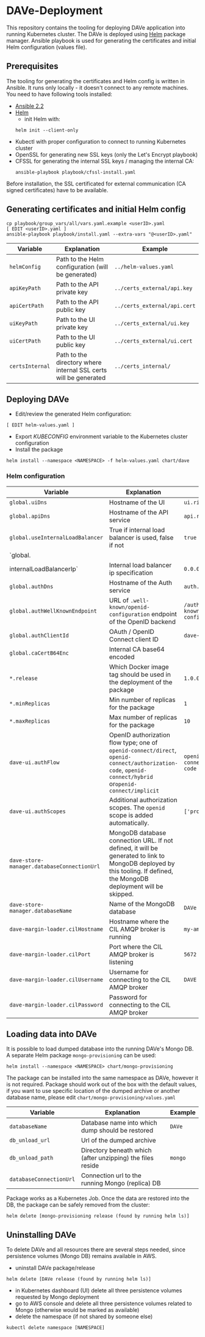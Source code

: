 # DAVe-Deployment

This repository contains the tooling for deploying DAVe application into running Kubernetes cluster. The DAVe
is deployed using [Helm](https://github.com/kubernetes/helm) package manager. Ansible playbook is used for generating
the certificates and initial Helm configuration (values file).

## Prerequisites

The tooling for generating the certificates and Helm config is written in Ansible. It runs only locally - it doesn't
connect to any remote machines. You need to have following tools installed:
* [Ansible 2.2](http://docs.ansible.com/ansible/latest/intro_installation.html#installation)
* [Helm](https://github.com/kubernetes/helm)
    - init Helm with:
    ```
    helm init --client-only
    ```
* Kubectl with proper configuration to connect to running Kubernetes cluster
* OpenSSL for generating new SSL keys (only the Let's Encrypt playbook)
* CFSSL for generating the internal SSL keys / managing the internal CA:
    ```
    ansible-playbook playbook/cfssl-install.yaml
    ```

Before installation, the SSL certificated for external communication (CA signed certificates) have to be available.

## Generating certificates and initial Helm config
```
cp playbook/group_vars/all/vars.yaml.example <userID>.yaml
[ EDIT <userID>.yaml ]
ansible-playbook playbook/install.yaml --extra-vars "@<userID>.yaml"
```

| Variable | Explanation | Example |
|--------|-------------|---------|
| `helmConfig` | Path to the Helm configuration (will be generated) | `../helm-values.yaml` |
| `apiKeyPath` | Path to the API private key | `../certs_external/api.key` |
| `apiCertPath` | Path to the API public key | `../certs_external/api.cert` |
| `uiKeyPath` | Path to the UI private key | `../certs_external/ui.key` |
| `uiCertPath` | Path to the UI public key | `../certs_external/ui.cert` |
| `certsInternal` | Path to the directory where internal SSL certs will be generated | `../certs_internal/` |

## Deploying DAVe

* Edit/review the generated Helm configuration:
```
[ EDIT helm-values.yaml ]
```
* Export _KUBECONFIG_ environment variable to the Kubernetes cluster configuration
* Install the package
```
helm install --namespace <NAMESPACE> -f helm-values.yaml chart/dave
```

### Helm configuration

| Variable | Explanation | Example |
|--------|-------------|---------|
| `global.uiDns` | Hostname of the UI | `ui.risk.dev.dbgcloud.io` |
| `global.apiDns` | Hostname of the API service | `api.risk.dev.dbgcloud.io` |
| `global.useInternalLoadBalancer` | True if internal load balancer is used, false if not | `true` |
| `global.
internalLoadBalancerIp` | Internal load balancer ip specification | `0.0.0.0/0` |
| `global.authDns` | Hostname of the Auth service | `auth.dave.dbg-devops.com` |
| `global.authWellKnownEndpoint` | URL of `.well-known/openid-configuration` endpoint of the OpenID backend | `/auth/realms/DAVe/.well-known/openid-configuration` |
| `global.authClientId` | OAuth / OpenID Connect client ID | `dave-ui` |
| `global.caCertB64Enc` | Internal CA base64 encoded |  |
| `*.release` | Which Docker image tag should be used in the deployment of the package | `1.0.0` |
| `*.minReplicas` | Min number of replicas for the package  | `1` |
| `*.maxReplicas` | Max number of replicas for the package | `10` |
| `dave-ui.authFlow` | OpenID authorization flow type; one of `openid-connect/direct`, `openid-connect/authorization-code`, `openid-connect/hybrid ` or`openid-connect/implicit` | `openid-connect/authorization-code` |
| `dave-ui.authScopes` | Additional authorization scopes. The `openid` scope is added automatically. | `['profile']` |
| `dave-store-manager.databaseConnectionUrl` | MongoDB database connection URL. If not defined, it will be generated to link to MongoDB deployed by this tooling. If defined, the MongoDB deployment will be skipped. | |
| `dave-store-manager.databaseName` | Name of the MongoDB database | `DAVe` |
| `dave-margin-loader.cilHostname` | Hostname where the CIL AMQP broker is running | `my-amqp-broker` |
| `dave-margin-loader.cilPort` | Port where the CIL AMQP broker is listening | `5672` |
| `dave-margin-loader.cilUsername` | Username for connecting to the CIL AMQP broker | `DAVE` |
| `dave-margin-loader.cilPassword` | Password for connecting to the CIL AMQP broker | |


## Loading data into DAVe
It is possible to load dumped database into the running DAVe's Mongo DB. A separate Helm package `mongo-provisioning` can be
used:
```
helm install --namespace <NAMESPACE> chart/mongo-provisioning
```

The package can be installed into the same namespace as DAVe, however it is not required. Package should work out of the box
with the default values, if you want to use specific location of the dumped archive or another database name, please
edit `chart/mongo-provisioning/values.yaml`

| Variable | Explanation | Example |
|--------|-------------|---------|
| `databaseName` | Database name into which dump should be restored | `DAVe` |
| `db_unload_url` | Url of the dumped archive |  |
| `db_unload_path` | Directory beneath which (after unzipping) the files reside | `mongo` |
| `databaseConnectionUrl` | Connection url to the running Mongo (replica) DB |  |

Package works as a Kubernetes Job. Once the data are restored into the DB, the package can be safely removed from the cluster:
```
helm delete [mongo-provisioning release (found by running helm ls)]
```

## Uninstalling DAVe
To delete DAVe and all resources there are several steps needed, since persistence volumes (Mongo DB) remains available in AWS.

* uninstall DAVe package/release
```
helm delete [DAVe release (found by running helm ls)]
```

* in Kubernetes dashboard (UI) delete all three persistence volumes requested by Mongo deployment
* go to AWS console and delete all three persistence volumes related to Mongo (otherwise would be marked as available)
* delete the namespace (if not shared by someone else)
```
kubectl delete namespace [NAMESPACE]
```